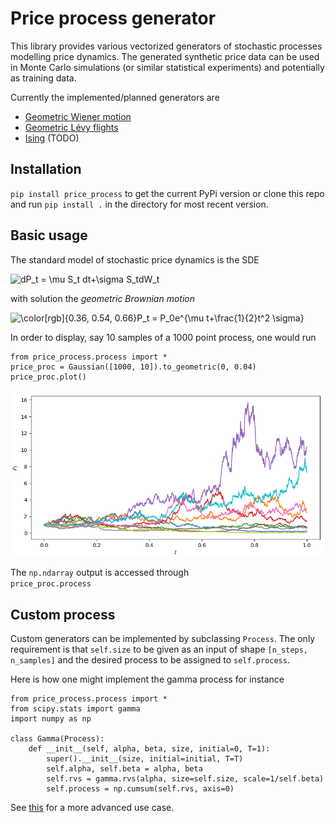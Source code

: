 # Price process generator

This library provides various vectorized generators of stochastic processes modelling price dynamics. 
The generated synthetic price data can be used in Monte Carlo simulations (or similar statistical experiments) and 
potentially as training data. 

Currently the implemented/planned generators are

- [Geometric Wiener motion](https://en.wikipedia.org/wiki/Geometric_Brownian_motion)
- [Geometric Lévy flights](https://en.wikipedia.org/wiki/L%C3%A9vy_process)
- [Ising](https://borab96.github.io/IsingPriceDynamics/ising.html) (TODO)

## Installation

``pip install price_process`` to get the current PyPi version or clone this repo and run ``pip install .`` in the directory 
for most recent version.

## Basic usage

The standard model of stochastic price dynamics is the SDE

<img src="https://latex.codecogs.com/svg.image?\color[rgb]{0.36,&space;0.54,&space;0.66}dP_t&space;=&space;\mu&space;S_t&space;dt&plus;\sigma&space;S_tdW_t" title="dP_t = \mu S_t dt+\sigma S_tdW_t" />

with solution the *geometric Brownian motion*

<img src="https://latex.codecogs.com/svg.image?\color[rgb]{0.36,&space;0.54,&space;0.66}P_t&space;=&space;P_0e^{\mu&space;t&plus;\frac{1}{2}t^2&space;\sigma}" title="\color[rgb]{0.36, 0.54, 0.66}P_t = P_0e^{\mu t+\frac{1}{2}t^2 \sigma}" />

In order to display, say 10 samples of a 1000 point process, one would run

````
from price_process.process import *
price_proc = Gaussian([1000, 10]).to_geometric(0, 0.04)
price_proc.plot()
````

<img src="examples/figures/exp_gaussian_ex.png">


The `np.ndarray` output is accessed through  
``
price_proc.process
``
## Custom process

Custom generators can be implemented by subclassing ``Process``. The only requirement is that `self.size` to be
given as an input of shape `[n_steps, n_samples]` and the desired process to be assigned to `self.process`.

Here is how one might implement the gamma process
for instance

````
from price_process.process import *
from scipy.stats import gamma
import numpy as np

class Gamma(Process):
    def __init__(self, alpha, beta, size, initial=0, T=1):
        super().__init__(size, initial=initial, T=T)
        self.alpha, self.beta = alpha, beta
        self.rvs = gamma.rvs(alpha, size=self.size, scale=1/self.beta)
        self.process = np.cumsum(self.rvs, axis=0)
````

See [this](https://datalore.jetbrains.com/view/notebook/7ePCXEffpdZr2dA5ySdwr1) for a more advanced use case.
